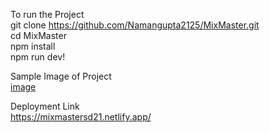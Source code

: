 To run the Project    
git clone https://github.com/Namangupta2125/MixMaster.git    
cd MixMaster    
npm install    
npm run dev!    
    
      
Sample Image of Project    
[image](https://github.com/user-attachments/assets/638fb5a4-0769-4bb0-ba44-91d850b406f9)    
    
Deployment Link   
https://mixmastersd21.netlify.app/   
